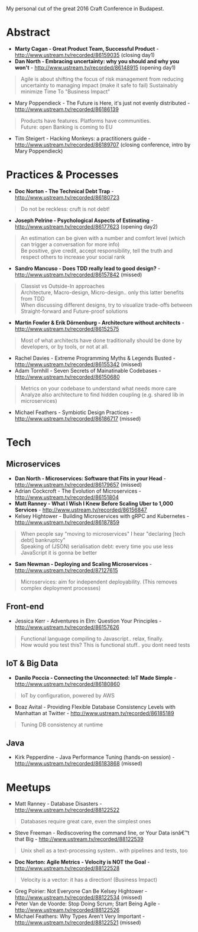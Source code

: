 My personal cut of the great 2016 Craft Conference in Budapest.

# Abstract
- **Marty Cagan - Great Product Team, Successful Product** - http://www.ustream.tv/recorded/86159035 (closing day1)
- **Dan North - Embracing uncertainty: why you should and why you won't** - http://www.ustream.tv/recorded/86148915 (opening day1)
> Agile is about shifting the focus of risk management from reducing uncertainty to managing impact (make it safe to fail)
> Sustainably minimize Time To "Business Impact"
- Mary Poppendieck - The Future is Here, it's just not evenly distributed - http://www.ustream.tv/recorded/86186139
> Products have features. Platforms have communities.  
> Future: open Banking is coming to EU  
- Tim Steigert - Hacking Monkeys: a practitioners guide - http://www.ustream.tv/recorded/86189707 (closing conference, intro by Mary Poppendieck)

# Practices & Processes
- **Doc Norton - The Technical Debt Trap** - http://www.ustream.tv/recorded/86180723
> Do not be reckless: cruft is not debt! 
- **Joseph Pelrine - Psychological Aspects of Estimating** - http://www.ustream.tv/recorded/86177623 (opening day2)
> An estimation can be given with a number and comfort level (which can trigger a conversation for more info)  
> Be positive, give credit, accept responsibility, tell the truth and respect others to increase your social rank  
- **Sandro Mancuso - Does TDD really lead to good design?** - http://www.ustream.tv/recorded/86157842 (missed)
> Classist vs Outside-In approaches  
> Architecture, Macro-design, Micro-design.. only this latter benefits from TDD  
> When discussing different designs, try to visualize trade-offs between Straight-forward and Future-proof solutions  
- **Martin Fowler & Erik Dörnenburg - Architecture without architects** - http://www.ustream.tv/recorded/86152575
> Most of what architects have done traditionally should be done by developers, or by tools, or not at all.  
- Rachel Davies - Extreme Programming Myths & Legends Busted - http://www.ustream.tv/recorded/86155342 (missed)
- Adam Tornhill - Seven Secrets of Mainatinable Codebases - http://www.ustream.tv/recorded/86150680
> Metrics on your codebase to understand what needs more care  
> Analyze also architecture to find hidden coupling (e.g. shared lib in microservices)  
- Michael Feathers - Symbiotic Design Practices - http://www.ustream.tv/recorded/86186717 (missed)

# Tech
## Microservices
- **Dan North - Microservices: Software that Fits in your Head** - http://www.ustream.tv/recorded/86179657 (missed)
- Adrian Cockcroft - The Evolution of Microservices - http://www.ustream.tv/recorded/86151804
- **Matt Ranney - What I Wish I Knew Before Scaling Uber to 1,000 Services** - http://www.ustream.tv/recorded/86156847
- Kelsey Hightower - Building Microservices with gRPC and Kubernetes - http://www.ustream.tv/recorded/86187859
> When people say "moving to microservices" I hear "declaring [tech debt] bankruptcy"  
> Speaking of (JSON) serialisation debt: every time you use less JavaScript it is gonna be better  
- **Sam Newman - Deploying and Scaling Microservices** - http://www.ustream.tv/recorded/87127615
> Microservices: aim for independent deployability. (This removes complex deployment processes)

## Front-end
- Jessica Kerr - Adventures in Elm: Question Your Principles - http://www.ustream.tv/recorded/86157626
> Functional language compiling to Javascript.. relax, finally.  
> How would you test this? This is functional stuff.. you dont need tests  

## IoT & Big Data
- **Danilo Poccia - Connecting the Unconnected: IoT Made Simple** - http://www.ustream.tv/recorded/86180860
> IoT by configuration, powered by AWS
- Boaz Avital - Providing Flexible Database Consistency Levels with Manhattan at Twitter - http://www.ustream.tv/recorded/86185189
> Tuning DB consistency at runtime

## Java
- Kirk Pepperdine - Java Performance Tuning (hands-on session) - http://www.ustream.tv/recorded/86183868 (missed)

# Meetups
- Matt Ranney - Database Disasters - http://www.ustream.tv/recorded/88122522
> Databases require great care, even the simplest ones
- Steve Freeman - Rediscovering the command line, or Your Data isnâ€™t that Big - http://www.ustream.tv/recorded/88122539
> Unix shell as a text-processing system.. with pipelines and tests, too
- **Doc Norton: Agile Metrics - Velocity is NOT the Goal** - http://www.ustream.tv/recorded/88122528
> Velocity is a vector: it has a direction! (Business Impact)
- Greg Poirier: Not Everyone Can Be Kelsey Hightower - http://www.ustream.tv/recorded/88122534 (missed)
- Peter Van de Voorde: Stop Doing Scrum; Start Being Agile - http://www.ustream.tv/recorded/88122526
- Michael Feathers: Why Types Aren't Very Important - http://www.ustream.tv/recorded/88122521 (missed)

